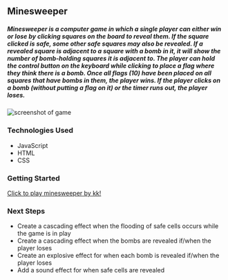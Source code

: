 ## Minesweeper  
##### Minesweeper is a computer game in which a single player can either win or lose by clicking squares on the board to reveal them. If the square clicked is safe, some other safe squares may also be revealed. If a revealed square is adjacent to a square with a bomb in it, it will show the number of bomb-holding squares it is adjacent to. The player can hold the control button on the keyboard while clicking to place a flag where they think there is a bomb. Once all flags (10) have been placed on all squares that have bombs in them, the player wins. If the player clicks on a bomb (without putting a flag on it) or the timer runs out, the player loses.

![screenshot of game](https://i.imgur.com/f2z1EEA.png)

### Technologies Used  
* JavaScript
* HTML
* CSS

### Getting Started  
[Click to play minesweeper by kk!](https://kailahk.github.io/minesweeper/)

### Next Steps  
* Create a cascading effect when the flooding of safe cells occurs while the game is in play 
* Create a cascading effect when the bombs are revealed if/when the player loses
* Create an explosive effect for when each bomb is revealed if/when the player loses
* Add a sound effect for when safe cells are revealed